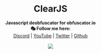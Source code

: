 <h1 align="center">ClearJS</h1>

<p align="center">
  <b>Javascript deobfuscator for obfuscator.io</b><br>
  <b>🎭 Follow me here:</b><br>
  <a href="https://discord.gg/palace-fr">Discord</a> |
  <a href="https://www.youtube.com/channel/UC09GPm24_rdeOXa5KOmhDnw">YouTube</a> |
  <a href="https://twitter.com/its_vichy">Twitter</a> |
  <a href="https://github.com/Its-Vichy">Github</a>
  <br><br>
  <img src="https://media.discordapp.net/attachments/857067737105170443/862435349624389672/png-transparent-pink-and-blue-masks-illustration-emoji-angry-face-android-unicode-theater-purple-smi.png">
</p>
